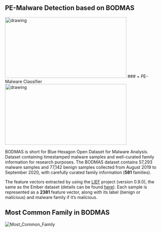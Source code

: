 ## PE-Malware Detection based on BODMAS
<img src="https://user-images.githubusercontent.com/40705538/162392756-9881b366-a4c2-42c8-8dd5-744bcba3c4ae.jpg" alt="drawing" width="400" height="200"/>
### + PE-Malware Classifier
<img src="https://user-images.githubusercontent.com/40705538/162392884-4d2cc37f-a37b-4d58-9bec-fd5c8433705d.jpg" alt="drawing" width="400" height="200"/>

BODMAS is short for Blue Hexagon Open Dataset for Malware Analysis. Dataset containing timestamped malware samples and well-curated family information for research purposes.
The BODMAS dataset contains 57,293 malware samples and 77,142 benign samples collected from August 2019 to September 2020, with carefully curated family information 
(**581** families).

The feature vectors extracted by using the [LIEF](https://pypi.org/project/lief/?msclkid=faebb2a1a95811ec8b6a8198d5f1de0b) project (version 0.9.0), the same as the Ember dataset (details can be found [here](https://github.com/elastic/ember/blob/master/ember/features.py)). Each sample is represented as a **2381** feature vector, along with its label (benign or malicious) and malware family if it’s malicious.

## Most Common Family in BODMAS 
![Most_Common_Family](https://user-images.githubusercontent.com/40705538/159366148-251ba6c2-4b9e-4ae2-aa52-fd0b1a600814.png)

